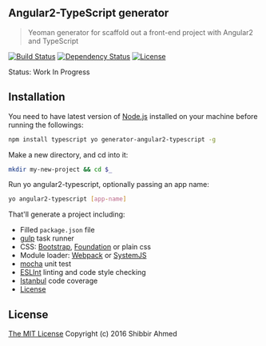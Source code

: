 ## Angular2-TypeScript generator
> Yeoman generator for scaffold out a front-end project with Angular2 and TypeScript

[![Build Status](https://travis-ci.org/shibbir/generator-angular2-typescript.svg?branch=master)](https://travis-ci.org/shibbir/generator-angular2-typescript)
[![Dependency Status](https://david-dm.org/shibbir/generator-angular2-typescript.svg)](https://david-dm.org/shibbir/generator-angular2-typescript)
[![License](https://img.shields.io/badge/license-MIT-blue.svg)](http://opensource.org/licenses/MIT)

Status: Work In Progress

## Installation

You need to have latest version of [Node.js](https://nodejs.org/en/) installed on your machine before running the followings:

```bash
npm install typescript yo generator-angular2-typescript -g
```

Make a new directory, and cd into it:
```bash
mkdir my-new-project && cd $_
```

Run yo angular2-typescript, optionally passing an app name:
```bash
yo angular2-typescript [app-name]
```

That'll generate a project including:
- Filled `package.json` file
- [gulp](http://gulpjs.com/) task runner
- CSS: [Bootstrap](http://getbootstrap.com/), [Foundation](http://foundation.zurb.com/) or plain css
- Module loader: [Webpack](https://webpack.github.io/) or [SystemJS](https://github.com/systemjs/systemjs)
- [mocha](http://mochajs.org/) unit test
- [ESLInt](http://eslint.org/) linting and code style checking
- [Istanbul](https://gotwarlost.github.io/istanbul/) code coverage
- [License](https://spdx.org/licenses/)

## License
<a href="https://opensource.org/licenses/MIT">The MIT License</a> Copyright (c) 2016 Shibbir Ahmed
